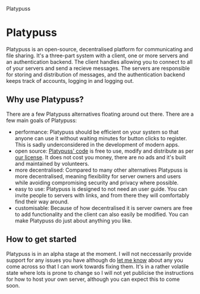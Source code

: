 Platypuss

Platypuss
=========

Platypuss is an open-source, decentralised platform for communicating and file sharing. It's a three-part system with a client, one or more servers and an authentication backend. The client handles allowing you to connect to all of your servers and send a recieve messages. The servers are responsible for storing and distribution of messages, and the authentication backend keeps track of accounts, logging in and logging out.

Why use Platypuss?
------------------

There are a few Platypuss alternatives floating around out there. There are a few main goals of Platypuss:
- performance: Platypuss should be efficient on your system so that anyone can use it without waiting minutes for button clicks to register. This is sadly underconsidered in the development of modern apps.
- open source: [Platypuss' code](https://github.com/kettle-7/platypuss) is free to use, modify and distribute as per [our license](/LICENSE.txt). It does not cost you money, there are no ads and it's built and maintained by volunteers.
- more decentralised: Compared to many other alternatives Platypuss is more decentralised, meaning flexibility for server owners and users while avoiding compromising security and privacy where possible.
- easy to use: Platypuss is designed to not need an user guide. You can invite people to servers with links, and from there they will comfortably find their way around.
- customisable: Because of how decentralised it is server owners are free to add functionality and the client can also easily be modified. You can make Platypuss do just about anything you like.

How to get started
------------------

Platypuss is in an alpha stage at the moment. I will not neccessarily provide support for any issues you have although do [let me know](https://github.com/kettle-7/platypuss/issues) about any you come across so that I can work towards fixing them. It's in a rather volatile state where lots is prone to change so I will not yet publicise the instructions for how to host your own server, although you can expect this to come soon.